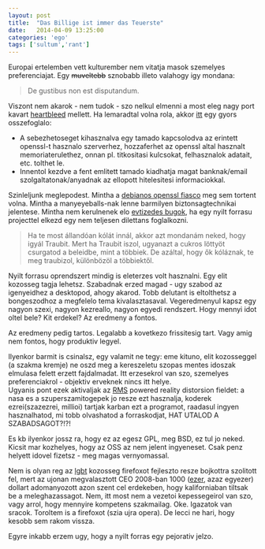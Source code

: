 ```yaml
---
layout: post
title:  "Das Billige ist immer das Teuerste"
date:   2014-04-09 13:25:00
categories: 'ego'
tags: ['sultum','rant']
---
```


Europai ertelemben vett kulturember nem vitatja masok szemelyes preferenciajat. Egy <del>muveltebb</del> sznobabb illeto valahogy igy mondana:

<blockquote><p>De gustibus non est disputandum.<p></blockquote>

Viszont nem akarok - nem tudok - szo nelkul elmenni a most eleg nagy port kavart <a href="http://heartbleed.com">heartbleed</a> mellett. Ha lemaradtal volna rola, akkor <a href="http://www.reddit.com/r/programming/comments/22ghj1/the_heartbleed_bug/cgmxdc6">itt</a> egy gyors osszefoglalo:
<ul>
	<li>A sebezhetoseget kihasznalva egy tamado kapcsolodva az erintett openssl-t hasznalo szerverhez, hozzaferhet az openssl altal hasznalt memoriaterulethez, onnan pl. titkositasi kulcsokat, felhasznalok adatait, etc. tolthet le.</li>
	<li>Innentol kezdve a fent emlitett tamado kiadhatja magat banknak/email szolgaltatonak/anyadnak az ellopott hitelesitesi informaciokkal.</li>
</ul>
Szinleljunk meglepodest. Mintha a <a href="https://lists.debian.org/debian-security-announce/2008/msg00152.html">debianos openssl fiasco</a> meg sem tortent volna. Mintha a manyeyeballs-nak lenne barmilyen biztonsagtechnikai jelentese. Mintha nem kerulnenek elo <a href="http://www.theregister.co.uk/2014/01/09/x11_has_privilege_escalation_bug/">evtizedes bugok</a>, ha egy nyilt forrasu projecttel elkezd egy nem teljesen dilettans foglalkozni.

<blockquote><p>Ha te most állandóan kólát innál, akkor azt mondanám neked, hogy igyál Traubit. Mert ha Traubit iszol, ugyanazt a cukros löttyöt csurgatod a beleidbe, mint a többiek. De azáltal, hogy ők kóláznak, te meg traubizol, különbözöl a többiektől.</p></blockquote>

Nyilt forrasu oprendszert mindig is eleterzes volt hasznalni. Egy elit kozosseg tagja lehetsz. Szabadnak erzed magad - ugy szabod az igenyeidhez a desktopod, ahogy akarod. Tobb delutant is eltolthetsz a bongeszodhoz a megfelelo tema kivalasztasaval. Vegeredmenyul kapsz egy nagyon szexi, nagyon kezreallo, nagyon egyedi rendszert. Hogy mennyi idot oltel bele? Kit erdekel? Az eredmeny a fontos.

Az eredmeny pedig tartos. Legalabb a kovetkezo frissitesig tart. Vagy amig nem fontos, hogy produktiv legyel. 

Ilyenkor barmit is csinalsz, egy valamit ne tegy: eme kituno, elit kozosseggel (a szakma kremje) ne oszd meg a kereszeletu szopas mentes idoszak elmulasa felett erzett fajdalmadat. Itt erzesekrol van szo, szemelyes preferenciakrol - objektiv erveknek nincs itt helye.<br>
Ugyanis pont ezek aktivaljak az <a href="https://en.wikiquote.org/wiki/Richard_Stallman#On_sex">RMS</a> powered reality distorsion fieldet: a nasa es a szuperszamitogepek jo resze ezt hasznalja, koderek ezrei(szazezrei, millioi) tartjak karban ezt a programot, raadasul ingyen hasznalhatod, mi tobb olvashatod a forraskodjat, HAT UTALOD A SZABADSAGOT?!?!

Es kb ilyenkor jossz ra, hogy ez az egesz GPL, meg BSD, ez tul jo neked. Kicsit mar kozhelyes, hogy az OSS az nem jelent ingyeneset. Csak penz helyett idovel fizetsz - meg magas vernyomassal.

Nem is olyan reg az <a href="https://boards.4chan.org/lgbt/">lgbt</a> kozosseg firefoxot fejleszto resze bojkottra szolitott fel, mert az ujonan megvalasztott CEO 2008-ban 1000 (<a href="http://arstechnica.com/business/2014/03/gay-firefox-developers-boycott-mozilla-to-protest-ceo-hire/">ezer</a>, azaz egyezer) dollart adomanyozott azon szent cel erdekeben, hogy kaliforniaban tiltsak be a meleghazassagot. Nem, itt most nem a vezetoi kepessegeirol van szo, vagy arrol, hogy mennyire kompetens szakmailag. Oke. Igazatok van sracok. Toroltem is a firefoxot (szia ujra opera). De lecci ne hari, hogy kesobb sem rakom vissza.

Egyre inkabb erzem ugy, hogy a nyilt forras egy pejorativ jelzo.